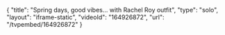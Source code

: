 {
    "title": "Spring days, good vibes... with Rachel Roy outfit",
    "type": "solo",
    "layout": "iframe-static",
    "videoId": "164926872",
    "url": "\/tvpembed\/164926872"
}